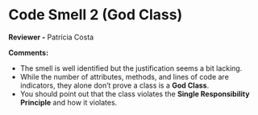 # Code Smell 2 (God Class)

**Reviewer -** Patrícia Costa

**Comments:**

- The smell is well identified but the justification seems a bit lacking.
- While the number of attributes, methods, and lines of code are indicators, they alone don’t prove a class is a **God Class**.
- You should point out that the class violates the **Single Responsibility Principle** and how it violates.
